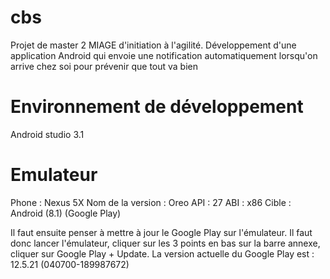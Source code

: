 # cbs
Projet de master 2 MIAGE d'initiation à l'agilité. Développement d'une application Android qui envoie une notification automatiquement lorsqu'on arrive chez soi pour prévenir que tout va bien


# Environnement de développement
Android studio 3.1


# Emulateur
Phone : Nexus 5X
Nom de la version : Oreo
API : 27
ABI : x86
Cible : Android (8.1) (Google Play)

Il faut ensuite penser à mettre à jour le Google Play sur l'émulateur. Il faut donc lancer l'émulateur, cliquer sur les 3 points en bas sur la barre annexe, cliquer sur Google Play + Update. La version actuelle du Google Play est : 12.5.21 (040700-189987672)
